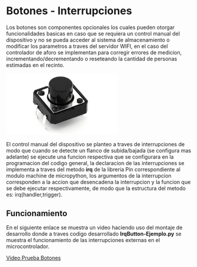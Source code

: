 # Botones - Interrupciones

Los botones son componentes opcionales los cuales pueden otorgar funcionalidades basicas en caso que se requiera un control manual del dispositivo y no se pueda acceder al sistema de almacenamiento o modificar los parametros a traves del servidor WIFI, en el caso del controlador de aforo se implementan para corregir errores de medicion, incrementando/decrementando o reseteando la cantidad de personas estimadas en el recinto.


<img src="../Imagenes/Botones.jpg" alt='Botones - Interrupciones' width="300px"/>


El control manual del dispositivo se planteo a traves de interrupciones de modo que cuando se detecte un flanco de subida/bajada (se configura mas adelante) se ejecute una funcion respectiva que se configurara en la programacion del codigo general, la declaracion de las interrupciones se implementa a traves del metodo **irq** de la libreria Pin correspondiente al modulo machine de micropython, los argumentos de la interrupcion corresponden a la accion que desencadena la interrupcion y la funcion que se debe ejecutar respectivamente, de modo que la estructura del metodo es: irq(handler,trigger).

## **Funcionamiento** 

En el siguiente enlace se muestra un video haciendo uso del montaje de desarrollo donde a traves codigo desarrollado **IrqButton-Ejemplo.py** se muestra el funcionamiento de las interrupciones externas en el microcontrolador.


[Video Prueba Botones](https://drive.google.com/file/d/1KtVJ5w2eADA8epNlAai2FJKVspL_asvZ/view?usp=sharing "Video Prueba Botones")
